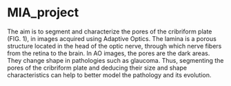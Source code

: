 # MIA_project

The aim is to segment and characterize the pores of the cribriform plate (FIG. 1), in images acquired using Adaptive Optics. The lamina is a porous structure located in the head of the optic nerve, through which nerve fibers from the retina to the brain. In AO images, the pores are the dark areas. They change shape in pathologies such as glaucoma. Thus, segmenting the pores of the cribriform plate and deducing their size and shape characteristics can help to better model the pathology and its evolution. 

